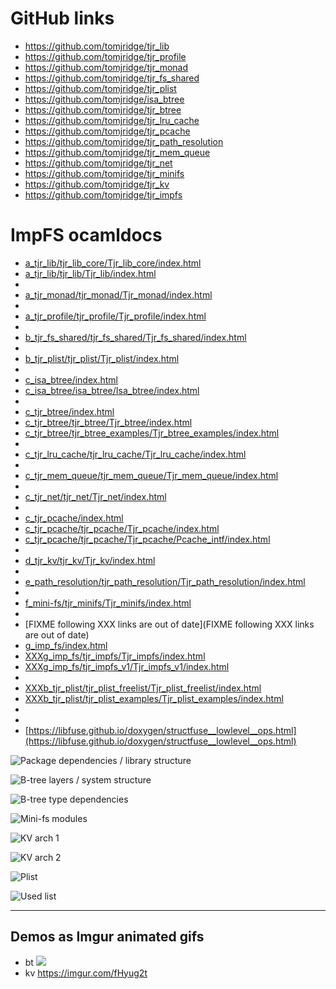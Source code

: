 
# GitHub links

* <https://github.com/tomjridge/tjr_lib>
* <https://github.com/tomjridge/tjr_profile>
* <https://github.com/tomjridge/tjr_monad>
* <https://github.com/tomjridge/tjr_fs_shared>
* <https://github.com/tomjridge/tjr_plist>
* <https://github.com/tomjridge/isa_btree>
* <https://github.com/tomjridge/tjr_btree>
* <https://github.com/tomjridge/tjr_lru_cache>
* <https://github.com/tomjridge/tjr_pcache>
* <https://github.com/tomjridge/tjr_path_resolution>
* <https://github.com/tomjridge/tjr_mem_queue>
* <https://github.com/tomjridge/tjr_net>
* <https://github.com/tomjridge/tjr_minifs>
* <https://github.com/tomjridge/tjr_kv>
* <https://github.com/tomjridge/tjr_impfs>




# ImpFS ocamldocs

* [a_tjr_lib/tjr_lib_core/Tjr_lib_core/index.html](a_tjr_lib/tjr_lib_core/Tjr_lib_core/index.html)
* [a_tjr_lib/tjr_lib/Tjr_lib/index.html](a_tjr_lib/tjr_lib/Tjr_lib/index.html)
* 
* [a_tjr_monad/tjr_monad/Tjr_monad/index.html](a_tjr_monad/tjr_monad/Tjr_monad/index.html)
* 
* [a_tjr_profile/tjr_profile/Tjr_profile/index.html](a_tjr_profile/tjr_profile/Tjr_profile/index.html)
* 
* [b_tjr_fs_shared/tjr_fs_shared/Tjr_fs_shared/index.html](b_tjr_fs_shared/tjr_fs_shared/Tjr_fs_shared/index.html)
* 
* [b_tjr_plist/tjr_plist/Tjr_plist/index.html](b_tjr_plist/tjr_plist/Tjr_plist/index.html)
* 
* [c_isa_btree/index.html](c_isa_btree/index.html)
* [c_isa_btree/isa_btree/Isa_btree/index.html](c_isa_btree/isa_btree/Isa_btree/index.html)
* 
* [c_tjr_btree/index.html](c_tjr_btree/index.html)
* [c_tjr_btree/tjr_btree/Tjr_btree/index.html](c_tjr_btree/tjr_btree/Tjr_btree/index.html)
* [c_tjr_btree/tjr_btree_examples/Tjr_btree_examples/index.html](c_tjr_btree/tjr_btree_examples/Tjr_btree_examples/index.html)
* 
* [c_tjr_lru_cache/tjr_lru_cache/Tjr_lru_cache/index.html](c_tjr_lru_cache/tjr_lru_cache/Tjr_lru_cache/index.html)
* 
* [c_tjr_mem_queue/tjr_mem_queue/Tjr_mem_queue/index.html](c_tjr_mem_queue/tjr_mem_queue/Tjr_mem_queue/index.html)
* 
* [c_tjr_net/tjr_net/Tjr_net/index.html](c_tjr_net/tjr_net/Tjr_net/index.html)
* 
* [c_tjr_pcache/index.html](c_tjr_pcache/index.html)
* [c_tjr_pcache/tjr_pcache/Tjr_pcache/index.html](c_tjr_pcache/tjr_pcache/Tjr_pcache/index.html)
* [c_tjr_pcache/tjr_pcache/Tjr_pcache/Pcache_intf/index.html](c_tjr_pcache/tjr_pcache/Tjr_pcache/Pcache_intf/index.html)
* 
* [d_tjr_kv/tjr_kv/Tjr_kv/index.html](d_tjr_kv/tjr_kv/Tjr_kv/index.html)
* 
* [e_path_resolution/tjr_path_resolution/Tjr_path_resolution/index.html](e_path_resolution/tjr_path_resolution/Tjr_path_resolution/index.html)
* 
* [f_mini-fs/tjr_minifs/Tjr_minifs/index.html](f_mini-fs/tjr_minifs/Tjr_minifs/index.html)
* 
* [FIXME following XXX links are out of date](FIXME following XXX links are out of date)
* [g_imp_fs/index.html](g_imp_fs/index.html)
* [XXXg_imp_fs/tjr_impfs/Tjr_impfs/index.html](XXXg_imp_fs/tjr_impfs/Tjr_impfs/index.html)
* [XXXg_imp_fs/tjr_impfs_v1/Tjr_impfs_v1/index.html](XXXg_imp_fs/tjr_impfs_v1/Tjr_impfs_v1/index.html)
* []()
* [XXXb_tjr_plist/tjr_plist_freelist/Tjr_plist_freelist/index.html](XXXb_tjr_plist/tjr_plist_freelist/Tjr_plist_freelist/index.html)
* [XXXb_tjr_plist/tjr_plist_examples/Tjr_plist_examples/index.html](XXXb_tjr_plist/tjr_plist_examples/Tjr_plist_examples/index.html)
* []()
* 
* [https://libfuse.github.io/doxygen/structfuse__lowlevel__ops.html](https://libfuse.github.io/doxygen/structfuse__lowlevel__ops.html)


![Package dependencies / library structure](https://docs.google.com/drawings/d/e/2PACX-1vSqzipIxfOtcWhtSEqcBUpEKPVp1ALtHYyVVBldz7WNP3idcaQTY0iHoLBMf9n4vNMUjDvoIi_gr2gE/pub?w=1034&amp;h=520)

![B-tree layers / system structure](https://docs.google.com/drawings/d/e/2PACX-1vSbPmP9hfqwpYdJefrAYVY_7nSf6Mf5kzAXHYEaaAbw6cLwkWJH9GImYG_4KwKRDLOOjDGMvePbodwt/pub?w=1137&h=766)

![B-tree type dependencies](https://docs.google.com/drawings/d/e/2PACX-1vRpuIadu1YMpruLuyKu5ActBCj9IOfQFnUs6wL91uDpMAh_UG085rhdv5ePmu8IP4xC-TISFa3Tso9D/pub?w=940&amp;h=601)


![Mini-fs modules](https://docs.google.com/drawings/d/e/2PACX-1vQcYK7STiRj8bxZBFvkYaqQtsAXxCrjAKrfD2GV_uDuec5DmEY3qNq1Nbj_h-om3L1HHA5JY_RBd_uF/pub?w=953&amp;h=352)

![KV arch 1](https://docs.google.com/drawings/d/e/2PACX-1vSnTmJGnVDyxnrBZ_VOVZ7T0O9etqZa-BDPu-EPH9ziiNjY375TMgO-ENB9UO4e-HT3qmtbJKvFOFl0/pub?w=453&amp;h=373)

![KV arch 2](https://docs.google.com/drawings/d/e/2PACX-1vTIXhyNa7dovQYXuJXBMwPQZU99-x_tRdTIH3SkMUDyPwbL31zExWXauT2hO-eRIUcnGP3RVHiSHrjt/pub?w=557&amp;h=428)

![Plist](https://docs.google.com/drawings/d/e/2PACX-1vT1LGM8Sm7USD8LF_CGLUVZ270PK4vk5LcBrENxjcebpRUYq4jxPpgCTzNFsIS8TOgrcsVvcbZcNJ-M/pub?w=645&amp;h=345)

![Used list](https://docs.google.com/drawings/d/e/2PACX-1vR3nHzNU8Nl6nffcW2R8KoUcol1HcAMNoefBtt_gleyVKNtc_315MWHdWrX3ToPgKu6Btzni84mq7KI/pub?w=1284&amp;h=501)

---

## Demos as Imgur animated gifs

- bt ![](https://i.imgur.com/Cvumjbe.png)
- kv <https://imgur.com/fHyug2t>

